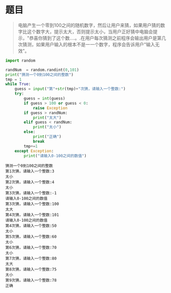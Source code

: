 # 题目

> 电脑产生一个零到100之间的随机数字，然后让用户来猜，如果用户猜的数字比这个数字大，提示太大，否则提示太小，当用户正好猜中电脑会提示，"恭喜你猜到了这个数....。.在用户每次猜测之前程序会输出用户是第几次猜测，如果用户输入的根本不是一一个数字，程序会告诉用户"输入无效"。



```python
import random
```


```python
randNum  = random.randint(0,101)
print("猜测一个0到100之间的整数")
tmp = 1
while True:
    guess = input("第"+str(tmp)+"次猜，请输入一个整数:")
    try:
        guess = int(guess)
        if guess > 100 or guess < 0:
            raise Exception         
        if guess > randNum:
            print("太大")
        elif guess < randNum:
            print("太小")
        else:
            print("正确")
            break
        tmp+=1
    except Exception:
        print("请输入0-100之间的数值")
```

    猜测一个0到100之间的整数
    第1次猜，请输入一个整数:3
    太小
    第2次猜，请输入一个整数:4
    太小
    第3次猜，请输入一个整数:-1
    请输入0-100之间的数值
    第3次猜，请输入一个整数:100
    太大
    第4次猜，请输入一个整数:101
    请输入0-100之间的数值
    第4次猜，请输入一个整数:50
    太小
    第5次猜，请输入一个整数:60
    太小
    第6次猜，请输入一个整数:70
    太小
    第7次猜，请输入一个整数:80
    太大
    第8次猜，请输入一个整数:75
    太小
    第9次猜，请输入一个整数:78
    正确
    


```python

```
